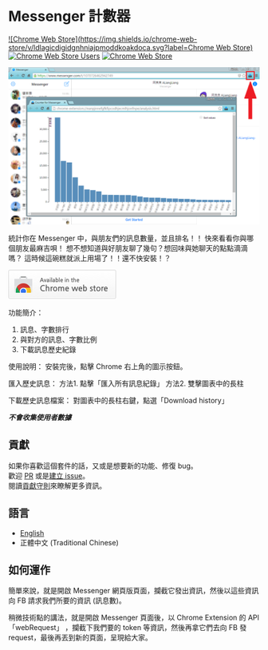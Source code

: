 # Messenger 計數器

[![Chrome Web Store](https://img.shields.io/chrome-web-store/v/ldlagicdigidgnhniajpmoddkoakdoca.svg?label=Chrome Web Store)](https://chrome.google.com/webstore/detail/ldlagicdigidgnhniajpmoddkoakdoca)
[![Chrome Web Store Users](https://img.shields.io/chrome-web-store/users/ldlagicdigidgnhniajpmoddkoakdoca.svg?label=Users)](https://chrome.google.com/webstore/detail/ldlagicdigidgnhniajpmoddkoakdoca)
[![Chrome Web Store](https://img.shields.io/chrome-web-store/rating/ldlagicdigidgnhniajpmoddkoakdoca.svg?label=Rating&colorB=dfb317)](https://chrome.google.com/webstore/detail/ldlagicdigidgnhniajpmoddkoakdoca)

![示意圖](.github/assets/screenshot1.png)

統計你在 Messenger 中，與朋友們的訊息數量，並且排名！！
快來看看你與哪個朋友最麻吉唄！
想不想知道與好朋友聊了幾句？想回味與她聊天的點點滴滴嗎？
這時候這碗糕就派上用場了！！還不快安裝！？

[![從 Chrome Web Store 安裝](.github/assets/tryitnowbutton_small.png)](https://chrome.google.com/webstore/detail/ldlagicdigidgnhniajpmoddkoakdoca)

功能簡介：
1. 訊息、字數排行
2. 與對方的訊息、字數比例
3. 下載訊息歷史紀錄

使用說明：
安裝完後，點擊 Chrome 右上角的圖示按鈕。

匯入歷史訊息：
方法1. 點擊「匯入所有訊息紀錄」
方法2. 雙擊圖表中的長柱

下載歷史訊息檔案：
對圖表中的長柱右鍵，點選「Download history」

***不會收集使用者數據***

## 貢獻

如果你喜歡這個套件的話，又或是想要新的功能、修復 bug。  
歡迎 [PR](https://github.com/ALiangLiang/Counter-for-Messenger/compare) 或是[建立 issue](https://github.com/ALiangLiang/Counter-for-Messenger/issues/new)。  
閱讀[貢獻守則](.github/CONTRIBUTING.md)來瞭解更多資訊。

## 語言

- [English](README.md)
- 正體中文 (Traditional Chinese)

## 如何運作

簡單來說，就是開啟 Messenger 網頁版頁面，攔截它發出資訊，然後以這些資訊向 FB 請求我們所要的資訊 (訊息數)。

稍微技術點的講法，就是開啟 Messenger 頁面後，以 Chrome Extension 的 API「webRequest」
，攔截下我們要的 token 等資訊，然後再拿它們去向 FB 發 request，最後再丟到新的頁面，呈現給大家。
